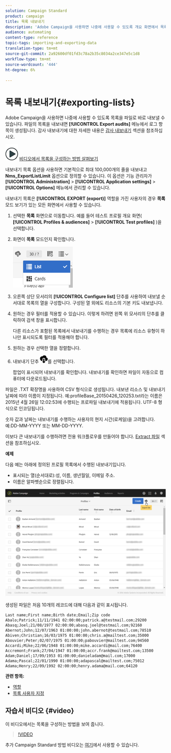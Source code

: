 ```yaml
---
solution: Campaign Standard
product: campaign
title: 목록 내보내기
description: 'Adobe Campaign을 사용하면 나중에 사용할 수 있도록 개요 화면에서 목록으로 표시된 데이터를 파일에 직접 내보낼 수 있습니다. '
audience: automating
content-type: reference
topic-tags: importing-and-exporting-data
translation-type: tm+mt
source-git-commit: 2a92600df01fd3c78a2b35c8034a2ce347e5c1d8
workflow-type: tm+mt
source-wordcount: '444'
ht-degree: 6%

---
```



# 목록 내보내기{#exporting-lists}

Adobe Campaign을 사용하면 나중에 사용할 수 있도록 목록을 파일로 바로 내보낼 수 있습니다. 파일의 목록을 내보내면 **[!UICONTROL Export audits]** 메뉴에서 로그 항목이 생성됩니다. 감사 내보내기에 대한 자세한 내용은 [감사 내보내기](../../administration/using/auditing-export-logs.md) 섹션을 참조하십시오.

![](assets/do-not-localize/how-to-video.png) [비디오에서 목록을 구성하는 방법 살펴보기](#video)

내보내기 목록 옵션을 사용하면 기본적으로 최대 100,000개의 줄을 내보내고 **Nms_ExportListLimit** 옵션으로 정의할 수 있습니다. 이 옵션은 기능 관리자가 **[!UICONTROL Administration]** > **[!UICONTROL Application settings]** > **[!UICONTROL Options]** 메뉴에서 관리할 수 있습니다.

내보내기 목록은 **[!UICONTROL EXPORT (export)]** 역할을 가진 사용자의 경우 **목록** 모드 보기가 있는 모든 화면에서 사용할 수 있습니다.

1. 선택한 **목록** 화면으로 이동합니다. 예를 들어 테스트 프로필 개요 화면( **[!UICONTROL Profiles & audiences]** > **[!UICONTROL Test profiles]** )을 선택합니다.
1. 화면이 **목록** 모드인지 확인합니다.

   ![](assets/export_list_mode_switch.png)

1. 오른쪽 상단 모서리의 **[!UICONTROL Configure list]** 단추를 사용하여 내보낼 순서대로 목록의 열을 구성합니다. 구성된 열 외에도 리소스의 기본 키도 내보냅니다.
1. 원하는 경우 필터를 적용할 수 있습니다. 이렇게 하려면 왼쪽 위 모서리의 단추를 클릭하여 검색 창을 표시합니다.

   다른 리소스가 포함된 목록에서 내보내기를 수행하는 경우 목록에 리소스 유형이 하나만 표시되도록 필터를 적용해야 합니다.

1. 원하는 경우 선택한 열을 정렬합니다.
1. 내보내기 단추 ![](assets/exportlistbutton.png)를 선택합니다.

   팝업이 표시되어 내보내기를 확인합니다. 내보내기를 확인하면 파일이 자동으로 컴퓨터에 다운로드됩니다.

파일은 .TXT 확장명을 사용하여 CSV 형식으로 생성됩니다. 내보낸 리소스 및 내보내기 날짜에 따라 이름이 지정됩니다. 예:profileBase_20150426_120253.txt라는 이름은 2015년 4월 26일 12:02:53에 수행되는 프로파일 내보내기에 적용됩니다. UTF-8 형식으로 인코딩됩니다.

숫자 값과 날짜는 내보내기를 수행하는 사용자의 현지 시간(로케일)을 고려합니다. 예:DD-MM-YYYY 또는 MM-DD-YYYY.

이보다 큰 내보내기를 수행하려면 전용 워크플로우를 만들어야 합니다. [Extract 파일](../../automating/using/extract-file.md) 섹션을 참조하십시오.

**예제**

다음 예는 아래에 정의된 프로필 목록에서 수행된 내보내기입니다.

* 표시되는 열(순서대로):성, 이름, 생년월일, 이메일 주소.
* 이름은 알파벳순으로 정렬됩니다.

![](assets/export_list_example1.png)

생성된 파일은 처음 10개의 레코드에 대해 다음과 같이 표시됩니다.

```
Last name;First name;Birth date;Email;Zip code
Abalo;Patrick;11/11/1941 02:00:00;patrick.a@testmail.com;29200
Abasq;Joel;21/08/1977 02:00:00;abasq.joel@testmail.com;92160
Abernot;John;12/07/1963 01:00:00;john.abernot@testmail.com;78510
Abiven;Christian;16/03/1975 01:00:00;chris.a@mailtest.com;35000
Abouvier;Peter;02/07/1975 01:00:00;pabouvier@mailtest.com;94560
Accardi;Mike;22/06/1948 01:00:00;mike.accardi@mail.com;76400
Accremont;Frank;27/04/1947 01:00:00;accr.frank@mailtest.com;13500
Adam;Daniel;17/09/1953 01:00:00;danieladam@mail.com;17000
Adama;Pascal;22/01/1990 01:00:00;adapascal@mailtest.com;75012
Adama;Henry;22/09/1992 02:00:00;henry.adama@mail.com;64120
```

**관련 항목:**

* [역할](../../administration/using/list-of-roles.md)
* [목록 사용자 지정](../../start/using/customizing-lists.md)

## 자습서 비디오 {#video}

이 비디오에서는 목록을 구성하는 방법을 보여 줍니다.

>[!VIDEO](https://video.tv.adobe.com/v/25288/?quality=12)

추가 Campaign Standard 방법 비디오는 [여기](https://experienceleague.adobe.com/docs/campaign-standard-learn/tutorials/overview.html?lang=ko)에서 사용할 수 있습니다.

